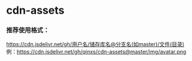 # cdn-assets

### 推荐使用格式：
https://cdn.jsdelivr.net/gh/用户名/储存库名@分支名(如master)/文件(目录)  
例：https://cdn.jsdelivr.net/gh/qinxs/cdn-assets@master/img/avatar.png